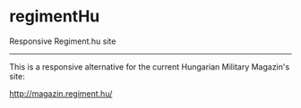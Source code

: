 # regimentHu

Responsive Regiment.hu site

****************************

This is a responsive alternative for the current Hungarian Military Magazin's site:

http://magazin.regiment.hu/